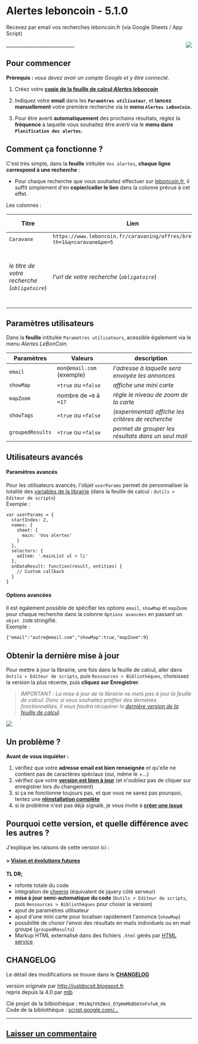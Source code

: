 

Alertes leboncoin - 5.1.0
=============================
Recevez par email vos recherches leboncoin.fr (via Google Sheets / App Script)

<div style="float:right;"><img src="https://raw.githubusercontent.com/maximelebreton/alertes-leboncoin/master/main.png"/></div>
_____________________________

Pour commencer
------------------------------------------
**Prérequis :** *vous devez avoir un compte Google et y être connecté.*

1. Créez votre **[copie de la feuille de calcul *Alertes leboncoin*](https://goo.gl/Awjw5f)**  

2. Indiquez votre **email** dans les **`Paramètres utilisateur`**, et **lancez manuellement** votre première recherche via le **menu `Alertes LeBonCoin`.**  

3. Pour être averti **automatiquement** des prochains résultats, réglez la **fréquence** à laquelle vous souhaitez être averti via le **menu dans `Planification des alertes`.**

Comment ça fonctionne ?
----------------------------------
C'est très simple, dans la **feuille** intitulée `Vos alertes`, **chaque ligne correspond à une recherche** :
* Pour chaque recherche que vous souhaitez effectuer sur [leboncoin.fr](https://www.leboncoin.fr), il suffit simplement d'en **copier/coller le lien** dans la colonne prévue à cet effet.

Les colonnes :

Titre | Lien | Dernière annonce | Options avancées
------------ | ------------- | ------------- | -------------  
`Caravane` | `https://www.leboncoin.fr/caravaning/offres/bretagne/?th=1&q=caravane&pe=5` |  | `{"showMap":true}`
*le titre de votre recherche* (*`obligatoire`*) | *l'url de votre recherche* (*`obligatoire`*) | *indique la date du dernier résultat qui vous a été envoyé par email* (*`automatique`*) | *est un champ qui s'adresse aux utilisateurs avancés* (*`facultatif`*)


Paramètres utilisateurs
----------------------
Dans la **feuille** intitulée `Paramètres utilisateurs`, acessible également via le menu *Alertes LeBonCoin*.

Paramètres | Valeurs | description
------------ | -------------  | -------------  
`email` | `mon@email.com` (exemple) | *l'adresse à laquelle sera envoyée les annonces*
`showMap` | `=true` ou `=false` | *affiche une mini carte* 
`mapZoom` | nombre de `=0` à `=17` | *règle le niveau de zoom de la carte*
`showTags` | `=true` ou `=false` | *(experimental) affiche les critères de recherche*
`groupedResults` | `=true` ou `=false` | *permet de grouper les résultats dans un seul mail*


Utilisateurs avancés
--------------------

#### Paramètres avancés
Pour les utilisateurs avancés, l'objet `userParams` permet de personnaliser la totalité des [variables de la librairie](https://github.com/maximelebreton/alertes-leboncoin/blob/master/Code.gs#L7) (dans la feuille de calcul : `Outils > Editeur de scripts`)  
Exemple :
```
var userParams = {
  startIndex: 2,
  names: {
    sheet: {
      main: 'Vos alertes'
    }
  },
  selectors: {
    adItem: '.mainList ul > li'
  },
  onDataResult: function(result, entities) {
    // Custom callback
  }
}
```
  
#### Options avancées
Il est également possible de spécifier les options `email`, `showMap` et `mapZoom` pour chaque recherche dans la colonne `Options avancées` en passant un `objet JSON` stringifié.  
Exemple : 
```
{"email":"autre@email.com","showMap":true,"mapZoom":9}
```
  

Obtenir la dernière mise à jour
----------------------------------
Pour mettre à jour la librairie, une fois dans la feuille de calcul, aller dans `Outils > Editeur de scripts`, puis `Ressources > Bibliothèques`, choisissez la version la plus récente, puis **cliquez sur Enregistrer**.  
> *IMPORTANT : La mise à jour de la librairie ne mets pas à jour la feuille de calcul.
Donc si vous souhaitez profiter des dernières fonctionnalités, il vous faudra récupérer la [dernière version de la feuille de calcul](https://goo.gl/Awjw5f).*

<img src="https://raw.githubusercontent.com/maximelebreton/alertes-leboncoin/master/update.gif"/>



Un problème ?
--------------
**Avant de vous inquiéter :**  
1. vérifiez que votre **adresse email est bien renseignée** et qu'elle ne contient pas de caractères spéciaux (oui, même le +...)  
2. vérifiez que votre **[version est bien à jour](#obtenir-la-dernière-mise-à-jour)** (et n'oubliez pas de cliquer sur enregistrer lors du changement)  
3. si ça ne fonctionne toujours pas, et que vous ne savez pas pourquoi, tentez une **[réinstallation complète](#pour-commencer)**  
4. si le problème n'est pas déjà signalé, je vous invite à **[créer une issue](https://github.com/maximelebreton/alertes-leboncoin/issues)**  


Pourquoi cette version, et quelle différence avec les autres ?
-----------------

J'explique les raisons de cette version ici : 
#### > [Vision et évolutions futures](https://github.com/maximelebreton/alertes-leboncoin/issues/2)

**TL DR;**
* refonte totale du code
* intégration de [cheerio](https://github.com/3846masa/cheerio-gasify) (équivalent de jquery côté serveur)
* **mise à jour semi-automatique du code** (`Outils > Editeur de scripts`, puis `Ressources > Bibliothèques` pour choisir la version)
* ajout de paramètres utilisateur
* ajout d'une mini carte pour localiser rapidement l'annonce (`showMap`)
* possibilité de choisir l'envoi des résultats en mails individuels ou en mail groupé (`groupedResults`)
* Markup HTML externalisé dans des fichiers `.html` gérés par [HTML service](https://developers.google.com/apps-script/guides/html/templates)


CHANGELOG
-------------
Le détail des modifications se trouve dans le **[CHANGELOG](https://github.com/maximelebreton/alertes-leboncoin/blob/master/CHANGELOG.md)**

version originale par http://justdocsit.blogspot.fr  
repris depuis la 4.0 par [mlb](http://www.maximelebreton.com)  

Clé projet de la bilbiothèque : `M9iNq7X9ZWxS_D7pHmMGBb6YoFnfw0_Hk`  
Code de la bibliothèque : [script.google.com/...](https://script.google.com/macros/library/versions/d/15GE-TW-COB9rfq49nF38GDqytbwpK2HMxLQOzdC1JZMGkUCfLqWoG0T4)

_____________________________


[Laisser un commentaire](http://maximelebreton.github.io/alertes-leboncoin/#disqus_thread)
-------------
